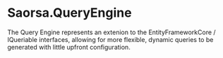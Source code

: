 # Saorsa.QueryEngine

The Query Engine represents an extenion to the EntityFrameworkCore / IQueriable interfaces, allowing for more flexible, dynamic queries to be generated with little
upfront configuration.
